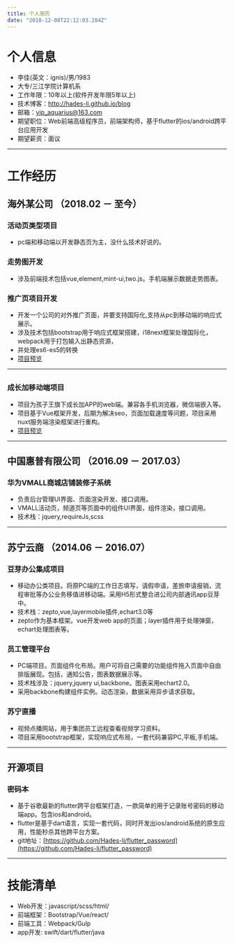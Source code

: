 ```yaml
---
title: 个人简历
date: "2018-12-08T22:12:03.284Z"
---
```


# 个人信息

 - 李佳(英文：ignis)/男/1983
 - 大专/三江学院计算机系
 - 工作年限：10年以上(软件开发年限5年以上)
 - 技术博客：http://hades-li.github.io/blog
 - 邮箱：vip_aquarius@163.com
 - 期望职位：Web前端高级程序员，前端架构师，基于flutter的ios/android跨平台应用开发
 - 期望薪资：面议

---

# 工作经历

## 海外某公司 （2018.02 － 至今）

### 活动页类型项目

- pc端和移动端以开发静态页为主，没什么技术好说的。

### 走势图开发

- 涉及前端技术包括vue,element,mint-ui,two.js。手机端展示数据走势图表。

### 推广页项目开发

- 开发一个公司的对外推广页面，并要支持国际化,支持从pc到移动端的响应式展示。
- 涉及技术包括bootstrap用于响应式框架搭建，i18next框架处理国际化，webpack用于打包输入出静态资源，
- 并处理es6-es5的转换
- [项目预览](http://ga518.com)

---

<h2 id='hzw'- 江苏孩子王实业有限公司 （2017.04 － 2018.01）</h2>

### 成长加移动端项目

- 项目为孩子王旗下成长加APP的web端。兼容各手机浏览器，微信端嵌入等。
- 项目基于Vue框架开发，后期为解决seo，页面加载速度等问题，项目采用nuxt服务端渲染框架进行重构。
- [项目预览](http://m.czj100.com)

---

## 中国惠普有限公司 （2016.09 － 2017.03）

### 华为VMALL商城店铺装修子系统

- 负责后台管理UI界面、页面渲染开发、接口调用。
- VMALL活动页，频道页等页面中的组件UI界面，组件渲染，接口调用。
- 技术栈：jquery,requireJs,scss

---

<h2 id='snys'>苏宁云商 （2014.06 － 2016.07）</h2>

### 豆芽办公集成项目

- 移动办公类项目。将原PC端的工作日志填写，请假申请，差旅申请报销，流程审批等办公业务移值进移动端。采用H5形式整合进公司内部通讯app豆芽中。
- 技术栈：zepto,vue,layermobile插件,echart3.0等
- zepto作为基本框架。vue开发web app的页面；layer插件用于处理弹窗，echart处理图表等。

### 员工管理平台
- PC端项目。页面组件化布局。用户可将自己需要的功能组件拖入页面中自由排版展现。包括，通知公告，图表数据展示等。
- 技术栈涉及：jquery,jquery ui,backbone。图表采用echart2.0。
- 采用backbone构建组件实例。动态渲染，数据采用异步请求获取。

### 苏宁直播
- 视频点播网站，用于集团员工远程查看视频学习资料。
- 项目采用bootstrap框架，实现响应式布局，一套代码兼容PC,平板,手机端。

---

## 开源项目

### 密码本

- 基于谷歌最新的flutter跨平台框架打造，一款简单的用于记录账号密码的移动端app。包含ios和android。
- flutter是基于dart语言，实现一套代码，同时开发出ios/android系统的原生应用，性能秒杀其他跨平台方案。
- git地址：[https://github.com/Hades-li/flutter_password](https://github.com/Hades-li/flutter_password)

---

# 技能清单

- Web开发：javascript/scss/html/
- 前端框架：Bootstrap/Vue/react/
- 前端工具：Webpack/Gulp
- app开发: swift/dart/flutter/java



